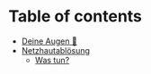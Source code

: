 # Table of contents

* [Deine Augen 🚨](README.md)
* [Netzhautablösung](netzhautablosung/README.md)
  * [Was tun?](netzhautablosung/was-tun.md)
